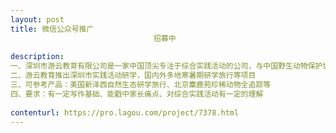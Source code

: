 ```yaml
---                
layout: post       
title: 微信公众号推广
                                招募中
           
description: 
一、深圳市游云教育有限公司是一家中国顶尖专注于综合实践活动的公司，与中国野生动物保护协会达成协议，推动中国综合实践活动课程推广。创始人游云女士获得中国生态英雄称号，从事教育工作30年。
二、游云教育推出深圳市实践活动研学，国内外多地寒暑期研学旅行等项目
三、可参考产品：美国新泽西自然生态研学旅行、北京麋鹿苑珍稀动物全追踪等
四、要求：有一定写作基础、能戳中家长痛点、对综合实践活动有一定的理解
     
contenturl: https://pro.lagou.com/project/7378.html      
---                 
```

